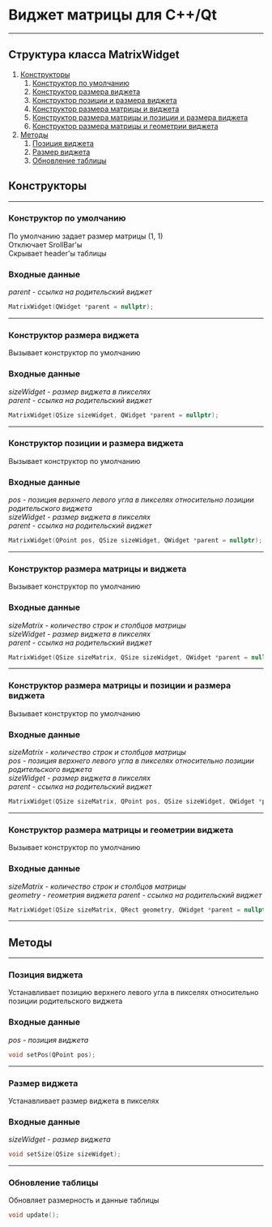 # Виджет матрицы для C++/Qt
___
## Структура класса MatrixWidget
1. [Конструкторы](#Конструкторы)
    1. [Конструктор по умолчанию](#Конструктор-по-умолчанию)
    2. [Конструктор размера виджета](#Конструктор-размера-виджета)
    3. [Конструктор позиции и размера виджета](#Конструктор-позиции-и-размера-виджета)
    4. [Конструктор размера матрицы и виджета](#Конструктор-размера-матрицы-и-виджета)
    5. [Конструктор размера матрицы и позиции и размера виджета](#Конструктор-размера-матрицы-и-позиции-и-размера-виджета)
    6. [Конструктор размера матрицы и геометрии виджета](#Конструктор-размера-матрицы-и-геометрии-виджета)
2. [Методы](#Методы)
    1. [Позиция виджета](#Позиция-виджета)
    2. [Размер виджета](#Размер-виджета)
    3. [Обновление таблицы](#Обновление-таблицы)

## Конструкторы  
___
### Конструктор по умолчанию  
По умолчанию задает размер матрицы (1, 1)  
Отключает SrollBar'ы  
Скрывает header'ы таблицы  
### Входные данные
*parent - ссылка на родительский виджет*
```C++
MatrixWidget(QWidget *parent = nullptr);
```
___ 
### Конструктор размера виджета  
Вызывает конструктор по умолчанию
### Входные данные
*sizeWidget - размер виджета в пикселях  
parent - ссылка на родительский виджет*
```C++
MatrixWidget(QSize sizeWidget, QWidget *parent = nullptr);
```
___ 
### Конструктор позиции и размера виджета  
Вызывает конструктор по умолчанию
### Входные данные
*pos - позиция верхнего левого угла в пикселях относительно позиции родительского виджета  
sizeWidget - размер виджета в пикселях  
parent - ссылка на родительский виджет*
```C++
MatrixWidget(QPoint pos, QSize sizeWidget, QWidget *parent = nullptr);
```
___ 
### Конструктор размера матрицы и виджета  
Вызывает конструктор по умолчанию
### Входные данные
*sizeMatrix - количество строк и столбцов матрицы  
sizeWidget - размер виджета в пикселях  
parent - ссылка на родительский виджет* 
```C++
MatrixWidget(QSize sizeMatrix, QSize sizeWidget, QWidget *parent = nullptr);
```
___
### Конструктор размера матрицы и позиции и размера виджета  
Вызывает конструктор по умолчанию
### Входные данные
*sizeMatrix - количество строк и столбцов матрицы  
pos - позиция верхнего левого угла в пикселях относительно позиции родительского виджета  
sizeWidget - размер виджета в пикселях  
parent - ссылка на родительский виджет*
```C++
MatrixWidget(QSize sizeMatrix, QPoint pos, QSize sizeWidget, QWidget *parent = nullptr);
```
___
### Конструктор размера матрицы и геометрии виджета  
Вызывает конструктор по умолчанию
### Входные данные
*sizeMatrix - количество строк и столбцов матрицы  
geometry - геометрия виджета
parent - ссылка на родительский виджет*
```C++
MatrixWidget(QSize sizeMatrix, QRect geometry, QWidget *parent = nullptr);
```
___
## Методы
___
### Позиция виджета
Устанавливает позицию верхнего левого угла в пикселях относительно позиции родительского виджета  
### Входные данные
*pos - позиция виджета*
```C++
void setPos(QPoint pos);
```
___
### Размер виджета
Устанавливает размер виджета в пикселях  
### Входные данные
*sizeWidget - размер виджета*
```C++
void setSize(QSize sizeWidget);
```
___
### Обновление таблицы
Обновляет размерность и данные таблицы
```C++
void update();
```

